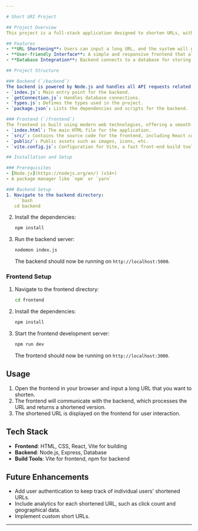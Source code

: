 ```yaml
---

# Short URI Project

## Project Overview
This project is a full-stack application designed to shorten URLs, with a backend built using Node.js and a frontend developed using modern web technologies. The backend handles the logic for URL shortening, while the frontend offers a clean, user-friendly interface.

## Features
- **URL Shortening**: Users can input a long URL, and the system will generate a shortened URL.
- **User-friendly Interface**: A simple and responsive frontend that allows users to interact seamlessly.
- **Database Integration**: Backend connects to a database for storing and retrieving shortened URLs.

## Project Structure

### Backend (`/backend`)
The backend is powered by Node.js and handles all API requests related to URL shortening. It includes:
- `index.js`: Main entry point for the backend.
- `getConnection.js`: Handles database connections.
- `types.js`: Defines the types used in the project.
- `package.json`: Lists the dependencies and scripts for the backend.

### Frontend (`/frontend`)
The frontend is built using modern web technologies, offering a smooth interface for users to input URLs and receive shortened links.
- `index.html`: The main HTML file for the application.
- `src/`: Contains the source code for the frontend, including React components (if applicable).
- `public/`: Public assets such as images, icons, etc.
- `vite.config.js`: Configuration for Vite, a fast front-end build tool.

## Installation and Setup

### Prerequisites
- [Node.js](https://nodejs.org/en/) (v14+)
- A package manager like `npm` or `yarn`

### Backend Setup
1. Navigate to the backend directory:
   ```bash
   cd backend
   ```
2. Install the dependencies:
   ```bash
   npm install
   ```
3. Run the backend server:
   ```bash
   nodemon index.js
   ```
   The backend should now be running on `http://localhost:5000`.

### Frontend Setup
1. Navigate to the frontend directory:
   ```bash
   cd frontend
   ```
2. Install the dependencies:
   ```bash
   npm install
   ```
3. Start the frontend development server:
   ```bash
   npm run dev
   ```
   The frontend should now be running on `http://localhost:3000`.

## Usage
1. Open the frontend in your browser and input a long URL that you want to shorten.
2. The frontend will communicate with the backend, which processes the URL and returns a shortened version.
3. The shortened URL is displayed on the frontend for user interaction.

## Tech Stack
- **Frontend**: HTML, CSS, React, Vite for building
- **Backend**: Node.js, Express, Database
- **Build Tools**: Vite for frontend, npm for backend

## Future Enhancements
- Add user authentication to keep track of individual users' shortened URLs.
- Include analytics for each shortened URL, such as click count and geographical data.
- Implement custom short URLs.

---
```

